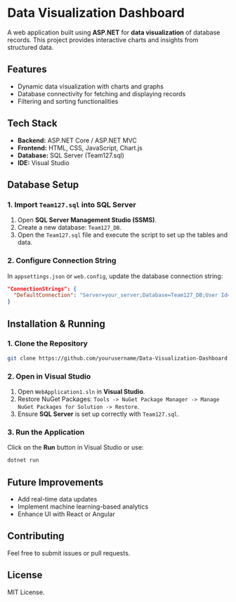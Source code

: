 # Data Visualization Dashboard

A web application built using **ASP.NET** for **data visualization** of database records. This project provides interactive charts and insights from structured data.

## Features
- Dynamic data visualization with charts and graphs
- Database connectivity for fetching and displaying records
- Filtering and sorting functionalities


## Tech Stack
- **Backend:** ASP.NET Core / ASP.NET MVC
- **Frontend:** HTML, CSS, JavaScript, Chart.js
- **Database:** SQL Server (Team127.sql)
- **IDE:** Visual Studio

## Database Setup
### 1. Import `Team127.sql` into SQL Server
1. Open **SQL Server Management Studio (SSMS)**.
2. Create a new database: `Team127_DB`.
3. Open the `Team127.sql` file and execute the script to set up the tables and data.

### 2. Configure Connection String
In `appsettings.json` or `web.config`, update the database connection string:
```json
"ConnectionStrings": {
  "DefaultConnection": "Server=your_server;Database=Team127_DB;User Id=your_username;Password=your_password;"
}
```

## Installation & Running
### 1. Clone the Repository
```bash
git clone https://github.com/yourusername/Data-Visualization-Dashboard.git
```

### 2. Open in Visual Studio
1. Open `WebApplication1.sln` in **Visual Studio**.
2. Restore NuGet Packages: `Tools -> NuGet Package Manager -> Manage NuGet Packages for Solution -> Restore`.
3. Ensure **SQL Server** is set up correctly with `Team127.sql`.

### 3. Run the Application
Click on the **Run** button in Visual Studio or use:
```bash
dotnet run
```

## Future Improvements
- Add real-time data updates
- Implement machine learning-based analytics
- Enhance UI with React or Angular

## Contributing
Feel free to submit issues or pull requests.

## License
MIT License.

